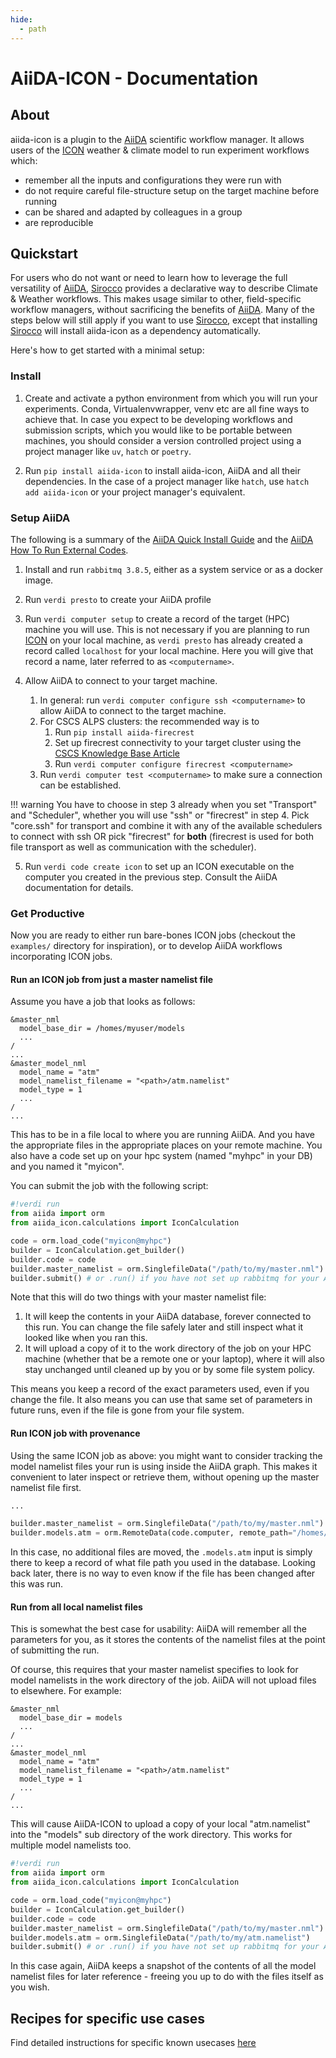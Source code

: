 ```yaml
---
hide:
  - path
---
```


# AiiDA-ICON - Documentation

## About

aiida-icon is a plugin to the [AiiDA][aiida] scientific workflow manager.
It allows users of the [ICON][icon] weather & climate model to run
experiment workflows which:

- remember all the inputs and configurations they were run with
- do not require careful file-structure setup on the target machine before running
- can be shared and adapted by colleagues in a group
- are reproducible

## Quickstart

For users who do not want or need to learn how to leverage the full versatility of [AiiDA][aiida],
[Sirocco][sirocco] provides a declarative way to describe Climate & Weather workflows. This makes
usage similar to other, field-specific workflow managers, without sacrificing the benefits
of [AiiDA][aiida]. Many of the steps below will still apply if you want to use [Sirocco][sirocco],
except that installing [Sirocco][sirocco] will install aiida-icon as a dependency automatically.

Here's how to get started with a minimal setup:

### Install

1. Create and activate a python environment from which you will run your experiments. Conda, Virtualenvwrapper, venv etc are all fine ways to achieve that. In case you expect to be developing workflows and submission scripts, which you would like to be portable between machines, you should consider a version controlled project using a project manager like `uv`, `hatch` or `poetry`.

2. Run `pip install aiida-icon` to install aiida-icon, AiiDA and all their dependencies. In the case of a project manager like `hatch`, use `hatch add aiida-icon` or your project manager's equivalent.

### Setup AiiDA

The following is a summary of the [AiiDA Quick Install Guide](https://aiida.readthedocs.io/projects/aiida-core/en/stable/installation/guide_quick.html) and the [AiiDA How To Run External Codes](https://aiida.readthedocs.io/projects/aiida-core/en/stable/howto/run_codes.html).

1. Install and run `rabbitmq 3.8.5`, either as a system service or as a docker image.

2. Run `verdi presto` to create your AiiDA profile

3. Run `verdi computer setup` to create a record of the target (HPC) machine you will use. This is not necessary if you are planning to run [ICON][icon] on your local machine, as `verdi presto` has already created a record called `localhost` for your local machine. Here you will give that record a name, later referred to as `<computername>`.

4. Allow AiiDA to connect to your target machine.
   1. In general: run `verdi computer configure ssh <computername>` to allow AiiDA to connect to the target machine.
   2. For CSCS ALPS clusters: the recommended way is to
      1. Run `pip install aiida-firecrest`
      2. Set up firecrest connectivity to your target cluster using the [CSCS Knowledge Base Article](https://confluence.cscs.ch/display/KB/FirecREST+for+Alps)
      3. Run `verdi computer configure firecrest <computername>`
   3. Run `verdi computer test <computername>` to make sure a connection can be established.

<!-- prettier-ignore-start -->
!!! warning
    You have to choose in step 3 already when you set "Transport" and "Scheduler", whether you will use "ssh" or "firecrest" in step 4.
    Pick "core.ssh" for transport and combine it with any of the available schedulers to connect with ssh OR pick "firecrest" for **both**
    (firecrest is used for both file transport as well as communication with the scheduler).
<!-- prettier-ignore-end -->

5. Run `verdi code create icon` to set up an ICON executable on the computer you created in the previous step. Consult the AiiDA documentation for details.

### Get Productive

Now you are ready to either run bare-bones ICON jobs (checkout the `examples/` directory for inspiration), or to develop AiiDA workflows incorporating ICON jobs.

#### Run an ICON job from just a master namelist file

Assume you have a job that looks as follows:

```
&master_nml
  model_base_dir = /homes/myuser/models
  ...
/
...
&master_model_nml
  model_name = "atm"
  model_namelist_filename = "<path>/atm.namelist"
  model_type = 1
  ...
/
...
```

This has to be in a file local to where you are running AiiDA.
And you have the appropriate files in the appropriate places on your remote machine.
You also have a code set up on your hpc system (named "myhpc" in your DB) and you named it "myicon".

You can submit the job with the following script:

```python
#!verdi run
from aiida import orm
from aiida_icon.calculations import IconCalculation

code = orm.load_code("myicon@myhpc")
builder = IconCalculation.get_builder()
builder.code = code
builder.master_namelist = orm.SinglefileData("/path/to/my/master.nml")
builder.submit() # or .run() if you have not set up rabbitmq for your AiiDA profile
```

Note that this will do two things with your master namelist file:

1. It will keep the contents in your AiiDA database, forever connected to this run. You can change the file safely later and still inspect what it looked like when you ran this.
2. It will upload a copy of it to the work directory of the job on your HPC machine (whether that be a remote one or your laptop), where it will also stay unchanged until cleaned up by you or by some file system policy.

This means you keep a record of the exact parameters used, even if you change the file. It also means you can use that same set of parameters in future runs, even if the file is gone from your file system.

#### Run ICON job with provenance

Using the same ICON job as above: you might want to consider tracking the model namelist files your run is using inside the AiiDA graph. This makes it convenient to later inspect or retrieve them, without opening up the master namelist file first.

```python
...

builder.master_namelist = orm.SinglefileData("/path/to/my/master.nml")
builder.models.atm = orm.RemoteData(code.computer, remote_path="/homes/myuser/models/atm.namelist")  # the 'remote_path' has to exactly match what the master namelist specifies
```

In this case, no additional files are moved, the `.models.atm` input is simply there to keep a record of what file path you used in the database. Looking back later, there is no way to even know if the file has been changed after this was run.

#### Run from all local namelist files

This is somewhat the best case for usability: AiiDA will remember all the parameters for you, as it stores the contents of the namelist files at the point of submitting the run.

Of course, this requires that your master namelist specifies to look for model namelists in the work directory of the job. AiiDA will not upload files to elsewhere. For example:

```
&master_nml
  model_base_dir = models
  ...
/
...
&master_model_nml
  model_name = "atm"
  model_namelist_filename = "<path>/atm.namelist"
  model_type = 1
  ...
/
...
```

This will cause AiiDA-ICON to upload a copy of your local "atm.namelist" into the "models" sub directory of the work directory. This works for multiple model namelists too.

```python
#!verdi run
from aiida import orm
from aiida_icon.calculations import IconCalculation

code = orm.load_code("myicon@myhpc")
builder = IconCalculation.get_builder()
builder.code = code
builder.master_namelist = orm.SinglefileData("/path/to/my/master.nml")
builder.models.atm = orm.SinglefileData("/path/to/my/atm.namelist")
builder.submit() # or .run() if you have not set up rabbitmq for your AiiDA profile
```

In this case again, AiiDA keeps a snapshot of the contents of all the model namelist files for later reference - freeing you up to do with the files itself as you wish.

## Recipes for specific use cases

Find detailed instructions for specific known usecases [here](recipes.md)

[icon]: https://icon-model.org "ICON - Climate & Weather Model"
[aiida]: https://www.aiida.net "AiiDA - Workflow Manager"
[sirocco]: https://github.com/C2SM/Sirocco "Sirocco - dynamic Climate & Weather Workflows"
